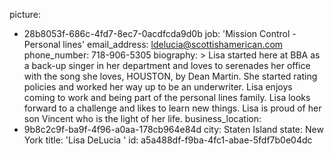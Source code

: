 picture:
  - 28b8053f-686c-4fd7-8ec7-0acdfcda9d0b
job: 'Mission Control - Personal lines'
email_address: ldelucia@scottishamerican.com
phone_number: 718-906-5305
biography: >
  Lisa started here at BBA as a back-up singer in her department and loves to serenades her office
  with the song she loves, HOUSTON, by Dean Martin. She started rating policies and worked her way up
  to be an underwriter. Lisa enjoys coming to work and being part of the personal lines family. Lisa
  looks forward to a challenge and likes to learn new things. Lisa is proud of her son Vincent who is
  the light of her life.
business_location:
  - 9b8c2c9f-ba9f-4f96-a0aa-178cb964e84d
city: Staten Island
state: New York
title: 'Lisa DeLucia '
id: a5a488df-f9ba-4fc1-abae-5fdf7b0e04dc
